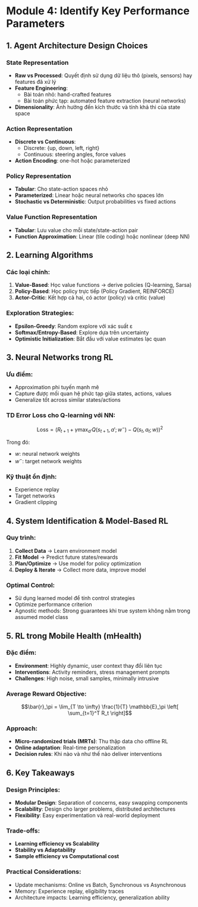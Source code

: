 # Module 4: Identify Key Performance Parameters

## 1. Agent Architecture Design Choices

### State Representation
- **Raw vs Processed**: Quyết định sử dụng dữ liệu thô (pixels, sensors) hay features đã xử lý
- **Feature Engineering**: 
  - Bài toán nhỏ: hand-crafted features
  - Bài toán phức tạp: automated feature extraction (neural networks)
- **Dimensionality**: Ảnh hưởng đến kích thước và tính khả thi của state space

### Action Representation
- **Discrete vs Continuous**: 
  - Discrete: {up, down, left, right}
  - Continuous: steering angles, force values
- **Action Encoding**: one-hot hoặc parameterized

### Policy Representation
- **Tabular**: Cho state-action spaces nhỏ
- **Parameterized**: Linear hoặc neural networks cho spaces lớn
- **Stochastic vs Deterministic**: Output probabilities vs fixed actions

### Value Function Representation
- **Tabular**: Lưu value cho mỗi state/state-action pair
- **Function Approximation**: Linear (tile coding) hoặc nonlinear (deep NN)

## 2. Learning Algorithms

### Các loại chính:
1. **Value-Based**: Học value functions → derive policies (Q-learning, Sarsa)
2. **Policy-Based**: Học policy trực tiếp (Policy Gradient, REINFORCE)
3. **Actor-Critic**: Kết hợp cả hai, có actor (policy) và critic (value)

### Exploration Strategies:
- **Epsilon-Greedy**: Random explore với xác suất ε
- **Softmax/Entropy-Based**: Explore dựa trên uncertainty
- **Optimistic Initialization**: Bắt đầu với value estimates lạc quan

## 3. Neural Networks trong RL

### Ưu điểm:
- Approximation phi tuyến mạnh mẽ
- Capture được mối quan hệ phức tạp giữa states, actions, values
- Generalize tốt across similar states/actions

### TD Error Loss cho Q-learning với NN:
$$\text{Loss} = \left(R_{t+1} + \gamma \max_{a'} Q(s_{t+1}, a'; w^-) - Q(s_t, a_t; w)\right)^2$$

Trong đó:
- $w$: neural network weights
- $w^-$: target network weights

### Kỹ thuật ổn định:
- Experience replay
- Target networks
- Gradient clipping

## 4. System Identification & Model-Based RL

### Quy trình:
1. **Collect Data** → Learn environment model
2. **Fit Model** → Predict future states/rewards  
3. **Plan/Optimize** → Use model for policy optimization
4. **Deploy & Iterate** → Collect more data, improve model

### Optimal Control:
- Sử dụng learned model để tính control strategies
- Optimize performance criterion
- Agnostic methods: Strong guarantees khi true system không nằm trong assumed model class

## 5. RL trong Mobile Health (mHealth)

### Đặc điểm:
- **Environment**: Highly dynamic, user context thay đổi liên tục
- **Interventions**: Activity reminders, stress management prompts
- **Challenges**: High noise, small samples, minimally intrusive

### Average Reward Objective:
$$\bar{r}_\pi = \lim_{T \to \infty} \frac{1}{T} \mathbb{E}_\pi \left[ \sum_{t=1}^T R_t \right]$$

### Approach:
- **Micro-randomized trials (MRTs)**: Thu thập data cho offline RL
- **Online adaptation**: Real-time personalization
- **Decision rules**: Khi nào và như thế nào deliver interventions

## 6. Key Takeaways

### Design Principles:
- **Modular Design**: Separation of concerns, easy swapping components
- **Scalability**: Design cho larger problems, distributed architectures
- **Flexibility**: Easy experimentation và real-world deployment

### Trade-offs:
- **Learning efficiency vs Scalability**
- **Stability vs Adaptability** 
- **Sample efficiency vs Computational cost**

### Practical Considerations:
- Update mechanisms: Online vs Batch, Synchronous vs Asynchronous
- Memory: Experience replay, eligibility traces
- Architecture impacts: Learning efficiency, generalization ability
